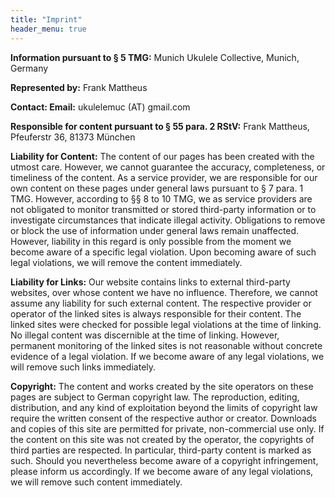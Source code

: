 ```yaml
---
title: "Imprint"
header_menu: true
---
```

**Information pursuant to § 5 TMG:** Munich Ukulele Collective, Munich, Germany

**Represented by:** Frank Mattheus

**Contact: Email:** ukulelemuc (AT) gmail.com

**Responsible for content pursuant to § 55 para. 2 RStV:** Frank Mattheus, Pfeuferstr 36, 81373 München

**Liability for Content:** The content of our pages has been created with the utmost care. However, we cannot guarantee the accuracy, completeness, or timeliness of the content. As a service provider, we are responsible for our own content on these pages under general laws pursuant to § 7 para. 1 TMG. However, according to §§ 8 to 10 TMG, we as service providers are not obligated to monitor transmitted or stored third-party information or to investigate circumstances that indicate illegal activity. Obligations to remove or block the use of information under general laws remain unaffected. However, liability in this regard is only possible from the moment we become aware of a specific legal violation. Upon becoming aware of such legal violations, we will remove the content immediately.

**Liability for Links:** Our website contains links to external third-party websites, over whose content we have no influence. Therefore, we cannot assume any liability for such external content. The respective provider or operator of the linked sites is always responsible for their content. The linked sites were checked for possible legal violations at the time of linking. No illegal content was discernible at the time of linking. However, permanent monitoring of the linked sites is not reasonable without concrete evidence of a legal violation. If we become aware of any legal violations, we will remove such links immediately.

**Copyright:** The content and works created by the site operators on these pages are subject to German copyright law. The reproduction, editing, distribution, and any kind of exploitation beyond the limits of copyright law require the written consent of the respective author or creator. Downloads and copies of this site are permitted for private, non-commercial use only. If the content on this site was not created by the operator, the copyrights of third parties are respected. In particular, third-party content is marked as such. Should you nevertheless become aware of a copyright infringement, please inform us accordingly. If we become aware of any legal violations, we will remove such content immediately.


